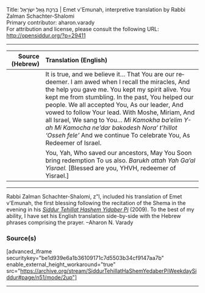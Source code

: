 <html>
<head></head>
<body>
Title: בִּרְכָּת גָּאַל יִשְׂרָאֵל | Emet v'Emunah, interpretive translation by Rabbi Zalman Schachter-Shalomi<br />
Primary contributor: aharon.varady<br />
For attribution and license, please consult the following URL: <a href="http://opensiddur.org/?p=29411">http://opensiddur.org/?p=29411</a>
<p />
<hr />

<table style="margin-left: auto;margin-right: auto;" class="draggable">
<thead><tr><th id="x" style="text-align: right;">Source (Hebrew)</th><th style="text-align: left;">Translation (English)</th></tr></thead>
<tbody>
<tr><td style="vertical-align:top;">
<div class="liturgy" lang="he">

</span></div></td>
 
<td style="vertical-align:top;">
<div class="english" lang="en">
It is true, and we believe it…
That You are our redeemer.
I am awed when I recall the miracles,
And the help you gave me.
You kept my spirit alive.
You kept me from stumbling.
In the past,
You helped our people.
We all accepted You,
As our leader,
And vowed to follow Your lead.
With Moshe, Miriam, And all Israel,
We sang to You…
<em>Mi Kamokha ba’elim Y-ah
Mi Kamocha ne’dar bakodesh
Nora’ t’hillot ‘Osseh fele’</em>
And we continue
To celebrate You,
As Redeemer of Israel.
</div></td></tr>


<tr><td style="vertical-align:top;">
<div class="liturgy" lang="he">

</span></div></td>
 
<td style="vertical-align:top;">
<div class="english" lang="en">
You, Yah,
Who saved our ancestors,
May You
Soon bring redemption
To us also.
<em>Barukh attah Yah
Ga’al Yisrael.</em>
[Blessed are you, YHVH,
redeemer of Yisrael.]
</div></td></tr>
</tbody></table>

<hr />

Rabbi Zalman Schachter-Shalomi, z”l, included his translation of Emet v'Emunah, the first blessing following the recitation of the Shema in the evening in his <em><a href="http://opensiddur.org/?p=177">Siddur Tehillat Hashem Yidaber Pi</a></em> (2009). To the best of my ability, I have set his English translation side-by-side with the Hebrew phrases comprising the prayer. –Aharon N. Varady

<h3>Source(s)</h3>

[advanced_iframe securitykey="be1d939e6a1b36109171c7d5503b34cf9147aa7b" enable_external_height_workaround="true" src="https://archive.org/stream/SiddurTehillatHaShemYedaberPiWeekdaySiddur#page/n51/mode/2up"]

<hr />

&nbsp;
</body>
</html>